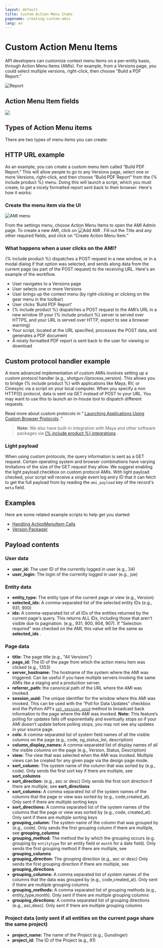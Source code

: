 ```yaml
---
layout: default
title: Custom Action Menu Items
pagename: creating-custom-amis
lang: en
---
```


# Custom Action Menu Items

API developers can customize context menu items on a per-entity basis, through Action Menu Items (AMIs). For example, from a Versions page, you could select multiple versions, right-click, then choose “Build a PDF Report.”

![Report](../images/ami/dv-custom-amis-01-report-01.png)

## Action Menu Item fields

<img style="max-width:100%" src="//cdn.thinglink.me/api/image/942585975106699266/1024/10/scaletowidth#tl-942585975106699266;" class="alwaysThinglink"/><script async charset="utf-8" src="//cdn.thinglink.me/jse/embed.js"></script>

## Types of Action Menu items

There are two types of menu items you can create:

## HTTP URL example

As an example, you can create a custom menu item called “Build PDF Report.” This will allow people to go to any Versions page, select one or more Versions, right-click, and then choose “Build PDF Report” from the {% include product %} menu. Doing this will launch a script, which you must create, to get a nicely formatted report sent back to their browser. Here's how it works:

### Create the menu item via the UI

![AMI menu](../images/ami/dv-custom-amis-04-ami-menu-03.png)


From the settings menu, choose Action Menu Items to open the AMI Admin page. To create a new AMI, click on ![Add AMI](../images/ami/dv-custom-amis-05-add-ami-04.png) . Fill out the Title and any other required fields, and click on “Create Action Menu Item.”

### What happens when a user clicks on the AMI?

{% include product %} dispatches a POST request in a new window, or in a modal dialog if that option was selected, and sends along data from the current page (as part of the POST request) to the receiving URL. Here's an example of the workflow.

*   User navigates to a Versions page
*   User selects one or more Versions
*   User brings up the context menu (by right-clicking or clicking on the gear menu in the toolbar)
*   User clicks ‘Build PDF Report’
*   {% include product %} dispatches a POST request to the AMI’s URL in a new window (If your {% include product %} server is served over HTTPS, and your URL is served over HTTP, expect to see a browser warning)
*   Your script, located at the URL specified, processes the POST data, and generates a PDF document
*   A nicely formatted PDF report is sent back to the user for viewing or download

## Custom protocol handler example

A more advanced implementation of custom AMIs involves setting up a custom protocol handler (e.g., shotgun://process_version). This allows you to bridge {% include product %} with applications like Maya, RV, or Cinesync via a script on your local computer. When you specify a non HTTP(S) protocol, data is sent via GET instead of POST to your URL. You may want to use this to launch an in-house tool to dispatch different requests.

Read more about custom protocols in “ [Launching Applications Using Custom Browser Protocols](topicid=SG_Developer_dv_shotgrid_dv_launching_apps_protocols_html) .”

> **Note:** We also have built-in integration with Maya and other software packages via [{% include product %} integrations](https://developer.shotgridsoftware.com/d587be80/?title=Integrations+User+Guide) .

### Light payload

When using custom protocols, the query information is sent as a GET request. Certain operating system and browser combinations have varying limitations of the size of the GET request they allow. We suggest enabling the light payload checkbox on custom protocol AMIs. With light payload checked, your script will receive a single event log entry ID that it can fetch to get the full payload from by reading the `ami_payload` key of the record's `meta` field.

## Examples

Here are some related example scripts to help get you started:

*   [Handling ActionMenuItem Calls](http://developer.shotgridsoftware.com/python-api/cookbook/examples/ami_handler.html)
*   [Version Packager](http://developer.shotgridsoftware.com/python-api/cookbook/examples/ami_version_packager.html)

## Payload contents

### User data

*   **user_id:** The user ID of the currently logged in user (e.g., 34)
*   **user_login:** The login of the currently logged in user (e.g., joe)

### Entity data

*   **entity_type:** The entity type of the current page or view (e.g., Version)
*   **selected_ids:** A comma-separated list of the selected entity IDs (e.g., 931, 900)
*   **ids:** A comma-separated list of all IDs of the entities returned by the current page's query. This returns ALL IDs, including those that aren't visible due to pagination. (e.g., 931, 900, 904, 907). If "Selection required" was checked on the AMI, this value will be the same as **selected_ids** .

### Page data

*   **title:** The page title (e.g., "All Versions")
*   **page_id:** The ID of the page from which the action menu item was clicked (e.g., 1353)
*   **server_hostname:** The hostname of the system where the AMI was triggered. Can be useful if you have multiple servers invoking the same AMIs like a staging and a production server.
*   **referrer_path:** the canonical path of the URL where the AMI was invoked.
*   **session_uuid:** The unique identifier for the window where this AMI was invoked. This can be used with the “Poll for Data Updates” checkbox and the Python API's [`set_session_uuid`](http://developer.shotgridsoftware.com/python-api/reference.html?highlight=session_uuid#shotgun_api3.shotgun.Shotgun.set_session_uuid) method to broadcast back information to the page where the AMI was invoked. **Note:** This feature’s polling for updates falls off exponentially and eventually stops so if your AMI doesn’t update before polling stops, you may not see any updates in your source page.
*   **cols:** A comma-separated list of system field names of all the visible columns on the page (e.g., code, sg_status_list, description)
*   **column_display_names:** A comma-separated list of display names of all the visible columns on the page (e.g., Version, Status, Description)
*   **view:** The view that was selected when the AMI was invoked. Multiple views can be created for any given page via the design page mode.
*   **sort_column:** The system name of the column that was sorted by (e.g., code). Only sends the first sort key if there are multiple, see **sort_columns**
*   **sort_direction:** (e.g., asc or desc) Only sends the first sort direction if there are multiple, see **sort_directions**
*   **sort_columns:** A comma separated list of the system names of the columns that the page or view was sorted by (e.g., code,created_at). Only sent if there are multiple sorting keys
*   **sort_directions:** A comma separated list of the system names of the columns that the page or view was sorted by (e.g., code, created_at). Only sent if there are multiple sorting keys
*   **grouping_column:** The system name of the column that was grouped by (e.g., code). Only sends the first grouping column if there are multiple, see **grouping_columns**
*   **grouping_method:** The method the by which the grouping occurs (e.g. grouping by `entitytype` for an entity field or `month` for a date field). Only sends the first grouping method if there are multiple, see **grouping_columns**
*   **grouping_direction:** The grouping direction (e.g., asc or desc) Only sends the first grouping direction if there are multiple, see **grouping_directions**
*   **grouping_columns:** A comma separated list of system names of the columns that the data was grouped by (e.g., code,created_at). Only sent if there are multiple grouping columns
*   **grouping_methods:** A comma separated list of grouping methods (e.g., entity_type,month). Only sent if there are multiple grouping columns
*   **grouping_directions:** A comma separated list of grouping directions (e.g., asc,desc). Only sent if there are multiple grouping columns

### Project data (only sent if all entities on the current page share the same project)

*   **project_name:** The name of the Project (e.g., Gunslinger)
*   **project_id:** The ID of the Project (e.g., 81)